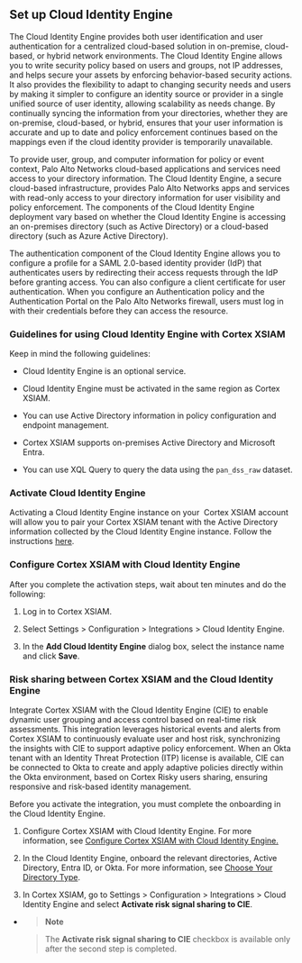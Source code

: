 ## Set up Cloud Identity Engine

The Cloud Identity Engine provides both user identification and user
authentication for a centralized cloud-based solution in on-premise,
cloud-based, or hybrid network environments. The Cloud Identity Engine
allows you to write security policy based on users and groups, not IP
addresses, and helps secure your assets by enforcing behavior-based
security actions. It also provides the flexibility to adapt to changing
security needs and users by making it simpler to configure an identity
source or provider in a single unified source of user identity, allowing
scalability as needs change. By continually syncing the information from
your directories, whether they are on-premise, cloud-based, or hybrid,
ensures that your user information is accurate and up to date and policy
enforcement continues based on the mappings even if the cloud identity
provider is temporarily unavailable.

To provide user, group, and computer information for policy or event
context, Palo Alto Networks cloud-based applications and services need
access to your directory information. The Cloud Identity Engine, a
secure cloud-based infrastructure, provides Palo Alto Networks apps and
services with read-only access to your directory information for user
visibility and policy enforcement. The components of the Cloud Identity
Engine deployment vary based on whether the Cloud Identity Engine is
accessing an on-premises directory (such as Active Directory) or a
cloud-based directory (such as Azure Active Directory).

The authentication component of the Cloud Identity Engine allows you to
configure a profile for a SAML 2.0-based identity provider (IdP) that
authenticates users by redirecting their access requests through the IdP
before granting access. You can also configure a client certificate for
user authentication. When you configure an Authentication policy and the
Authentication Portal on the Palo Alto Networks firewall, users must log
in with their credentials before they can access the resource.

### Guidelines for using Cloud Identity Engine with Cortex XSIAM

Keep in mind the following guidelines:

- Cloud Identity Engine is an optional service.

- Cloud Identity Engine must be activated in the same region as Cortex
  XSIAM.

- You can use Active Directory information in policy configuration and
  endpoint management.

- Cortex XSIAM supports on-premises Active Directory and Microsoft
  Entra.

- You can use XQL Query to query the data using
  the `pan_dss_raw` dataset.

### Activate Cloud Identity Engine

Activating a Cloud Identity Engine instance on your  Cortex
XSIAM account will allow you to pair your Cortex XSIAM tenant with the
Active Directory information collected by the Cloud Identity Engine
instance. Follow the instructions
[here](https://docs.paloaltonetworks.com/cloud-identity/cloud-identity-engine-getting-started/get-started-with-the-cloud-identity-engine/activate-the-cloud-identity-engine).

### Configure Cortex XSIAM with Cloud Identity Engine

After you complete the activation steps, wait about ten minutes and do
the following:

1.  Log in to Cortex XSIAM.

2.  Select Settings \> Configuration \> Integrations \> Cloud Identity
    Engine.

3.  In the **Add Cloud Identity Engine** dialog box, select the instance
    name and click **Save**.

### Risk sharing between Cortex XSIAM and the Cloud Identity Engine

Integrate Cortex XSIAM with the Cloud Identity Engine (CIE) to enable
dynamic user grouping and access control based on real-time risk
assessments. This integration leverages historical events and alerts
from Cortex XSIAM to continuously evaluate user and host risk,
synchronizing the insights with CIE to support adaptive policy
enforcement. When an Okta tenant with an Identity Threat Protection
(ITP) license is available, CIE can be connected to Okta to create and
apply adaptive policies directly within the Okta environment, based on
Cortex Risky users sharing, ensuring responsive and risk-based identity
management.

Before you activate the integration, you must complete the onboarding in
the Cloud Identity Engine.

1.  Configure Cortex XSIAM with Cloud Identity Engine. For more
    information, see [Configure Cortex XSIAM with Cloud Identity
    Engine.](#Xcc4e0f050f5e56c57823358b5f8cba4795eb506)

2.  In the Cloud Identity Engine, onboard the relevant directories,
    Active Directory, Entra ID, or Okta. For more information, see
    [Choose Your Directory
    Type](https://docs.paloaltonetworks.com/cloud-identity/cloud-identity-engine-getting-started/choose-directory-type).

3.  In Cortex XSIAM, go to Settings \> Configuration \> Integrations \>
    Cloud Identity Engine and select
    **Activate risk signal sharing to CIE**.

- > **Note**

  > The **Activate risk signal sharing to CIE** checkbox is available
  > only after the second step is completed.

